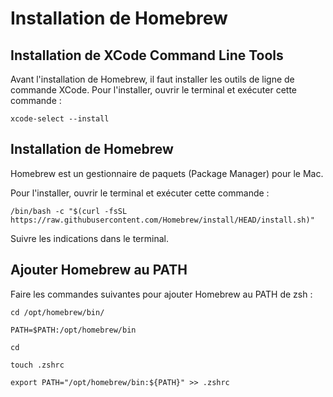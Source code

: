 # Installation de Homebrew  
  
    
## Installation de XCode Command Line Tools

Avant l'installation de Homebrew, il faut installer les outils de ligne de commande XCode. Pour l'installer, ouvrir le terminal et exécuter cette commande :  

```
xcode-select --install  
```

## Installation de Homebrew  

Homebrew est un gestionnaire de paquets (Package Manager) pour le Mac.  

Pour l'installer, ouvrir le terminal et exécuter cette commande :  

```
/bin/bash -c "$(curl -fsSL https://raw.githubusercontent.com/Homebrew/install/HEAD/install.sh)"
```

Suivre les indications dans le terminal.  

## Ajouter Homebrew au PATH  

Faire les commandes suivantes pour ajouter Homebrew au PATH de zsh :  

```
cd /opt/homebrew/bin/  
  
PATH=$PATH:/opt/homebrew/bin  
  
cd  
  
touch .zshrc  
  
export PATH="/opt/homebrew/bin:${PATH}" >> .zshrc  
```